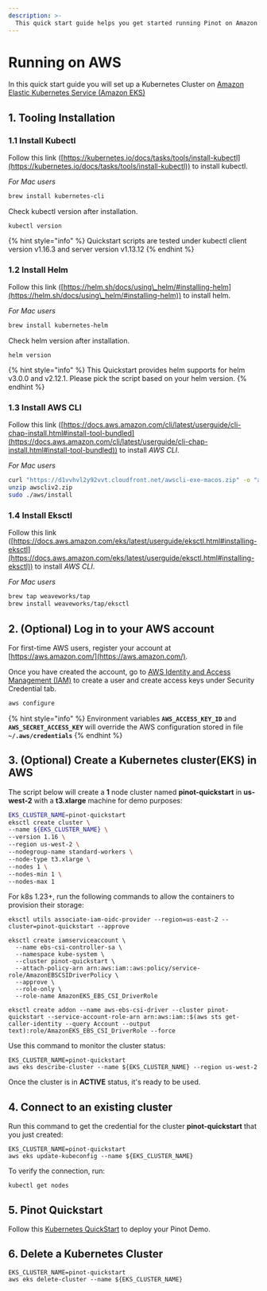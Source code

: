 ```yaml
---
description: >-
  This quick start guide helps you get started running Pinot on Amazon Web Services (AWS).
---
```


# Running on AWS

In this quick start guide you will set up a Kubernetes Cluster on [Amazon Elastic Kubernetes Service (Amazon EKS)](https://aws.amazon.com/eks/)

## 1. Tooling Installation

### **1.1 Install Kubectl**

Follow this link ([https://kubernetes.io/docs/tasks/tools/install-kubectl](https://kubernetes.io/docs/tasks/tools/install-kubectl)) to install kubectl.

_For Mac users_

```bash
brew install kubernetes-cli
```

Check kubectl version after installation.

```
kubectl version
```

{% hint style="info" %}
Quickstart scripts are tested under kubectl client version v1.16.3 and server version v1.13.12
{% endhint %}

### **1.2 Install Helm**

Follow this link ([https://helm.sh/docs/using\_helm/#installing-helm](https://helm.sh/docs/using\_helm/#installing-helm)) to install helm.

_For Mac users_

```bash
brew install kubernetes-helm
```

Check helm version after installation.

```
helm version
```

{% hint style="info" %}
This Quickstart provides helm supports for helm v3.0.0 and v2.12.1. Please pick the script based on your helm version.
{% endhint %}

### **1.3 Install AWS CLI**

Follow this link ([https://docs.aws.amazon.com/cli/latest/userguide/cli-chap-install.html#install-tool-bundled](https://docs.aws.amazon.com/cli/latest/userguide/cli-chap-install.html#install-tool-bundled)) to install _AWS CLI_.

_For Mac users_

```bash
curl "https://d1vvhvl2y92vvt.cloudfront.net/awscli-exe-macos.zip" -o "awscliv2.zip"
unzip awscliv2.zip
sudo ./aws/install
```

### **1.4 Install Eksctl**

Follow this link ([https://docs.aws.amazon.com/eks/latest/userguide/eksctl.html#installing-eksctl](https://docs.aws.amazon.com/eks/latest/userguide/eksctl.html#installing-eksctl)) to install _AWS CLI_.

_For Mac users_

```bash
brew tap weaveworks/tap
brew install weaveworks/tap/eksctl
```

## 2. (Optional) **Log in to your AWS account**

For first-time AWS users, register your account at [https://aws.amazon.com/](https://aws.amazon.com/).

Once you have created the account, go to [AWS Identity and Access Management (IAM)](https://console.aws.amazon.com/iam/home#/home) to create a user and create access keys under Security Credential tab.&#x20;

```bash
aws configure
```

{% hint style="info" %}
Environment variables **`AWS_ACCESS_KEY_ID`** and **`AWS_SECRET_ACCESS_KEY`** will override the AWS configuration stored in file **`~/.aws/credentials`**
{% endhint %}

## 3. (Optional) Create a Kubernetes cluster(EKS) in AWS

The script below will create a **1** node cluster named **pinot-quickstart** in **us-west-2** with a **t3.xlarge** machine for demo purposes:

```bash
EKS_CLUSTER_NAME=pinot-quickstart
eksctl create cluster \
--name ${EKS_CLUSTER_NAME} \
--version 1.16 \
--region us-west-2 \
--nodegroup-name standard-workers \
--node-type t3.xlarge \
--nodes 1 \
--nodes-min 1 \
--nodes-max 1
```

For k8s 1.23+, run the following commands to allow the containers to provision their storage:
```
eksctl utils associate-iam-oidc-provider --region=us-east-2 --cluster=pinot-quickstart --approve

eksctl create iamserviceaccount \
  --name ebs-csi-controller-sa \
  --namespace kube-system \
  --cluster pinot-quickstart \
  --attach-policy-arn arn:aws:iam::aws:policy/service-role/AmazonEBSCSIDriverPolicy \
  --approve \
  --role-only \
  --role-name AmazonEKS_EBS_CSI_DriverRole

eksctl create addon --name aws-ebs-csi-driver --cluster pinot-quickstart --service-account-role-arn arn:aws:iam::$(aws sts get-caller-identity --query Account --output text):role/AmazonEKS_EBS_CSI_DriverRole --force
```

Use this command to monitor the cluster status:

```
EKS_CLUSTER_NAME=pinot-quickstart
aws eks describe-cluster --name ${EKS_CLUSTER_NAME} --region us-west-2
```

Once the cluster is in **ACTIVE** status, it's ready to be used.

## **4. Connect to an existing cluster**

Run this command to get the credential for the cluster **pinot-quickstart** that you just created:

```
EKS_CLUSTER_NAME=pinot-quickstart
aws eks update-kubeconfig --name ${EKS_CLUSTER_NAME}
```

To verify the connection, run:

```
kubectl get nodes
```

## 5. Pinot Quickstart

Follow this [Kubernetes QuickStart](../kubernetes-quickstart.md) to deploy your Pinot Demo.

## 6. Delete a Kubernetes Cluster

```
EKS_CLUSTER_NAME=pinot-quickstart
aws eks delete-cluster --name ${EKS_CLUSTER_NAME}
```
